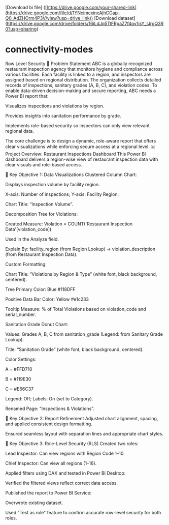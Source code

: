 [Download bi file] ([https://drive.google.com/your-shared-link](https://drive.google.com/file/d/1YNcimcxineAjhCGap-Q0_AdZHOrm4P3V/view?usp=drive_link))
[Download dataset] (https://drive.google.com/drive/folders/16iLdJq5TtFRpaZ7f4ov1isY_lJrgQ3R0?usp=sharing)
# connectivity-modes
Row Level Security
📌 Problem Statement
ABC is a globally recognized restaurant inspection agency that monitors hygiene and compliance across various facilities. Each facility is linked to a region, and inspectors are assigned based on regional distribution. The organization collects detailed records of inspections, sanitary grades (A, B, C), and violation codes. To enable data-driven decision-making and secure reporting, ABC needs a Power BI report that:

Visualizes inspections and violations by region.

Provides insights into sanitation performance by grade.

Implements role-based security so inspectors can only view relevant regional data.

The core challenge is to design a dynamic, role-aware report that offers clear visualizations while enforcing secure access at a regional level.
📊 Project Overview: Restaurant Inspections Dashboard
This Power BI dashboard delivers a region-wise view of restaurant inspection data with clear visuals and role-based access.

🔧 Key Objective 1: Data Visualizations
Clustered Column Chart:

Displays inspection volume by facility region.

X-axis: Number of inspections; Y-axis: Facility Region.

Chart Title: “Inspection Volume”.

Decomposition Tree for Violations:

Created Measure: Violation = COUNT('Restaurant Inspection Data'[violation_code])

Used in the Analyze field.

Explain By: facility_region (from Region Lookup) → violation_description (from Restaurant Inspection Data).

Custom Formatting:

Chart Title: “Violations by Region & Type” (white font, black background, centered).

Tree Primary Color: Blue #118DFF

Positive Data Bar Color: Yellow #e1c233

Tooltip Measure: % of Total Violations based on violation_code and serial_number.

Sanitation Grade Donut Chart:

Values: Grades A, B, C from sanitation_grade (Legend: from Sanitary Grade Lookup).

Title: “Sanitation Grade” (white font, black background, centered).

Color Settings:

A = #FFD710

B = #119E30

C = #E66C37

Legend: Off; Labels: On (set to Category).

Renamed Page: “Inspections & Violations”.

🎯 Key Objective 2: Report Refinement
Adjusted chart alignment, spacing, and applied consistent design formatting.

Ensured seamless layout with separation lines and appropriate chart styles.

🔐 Key Objective 3: Role-Level Security (RLS)
Created two roles:

Lead Inspector: Can view regions with Region Code 1–10.

Chief Inspector: Can view all regions (1–16).

Applied filters using DAX and tested in Power BI Desktop:

Verified the filtered views reflect correct data access.

Published the report to Power BI Service:

Overwrote existing dataset.

Used "Test as role" feature to confirm accurate row-level security for both roles.
